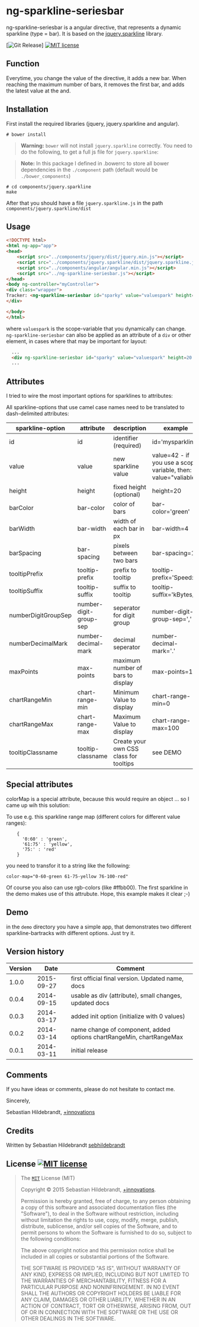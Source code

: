 ng-sparkline-seriesbar
================

ng-sparkline-seriesbar is a angular directive, that represents a dynamic sparkline (type = bar). It is based on the [jquery.sparkline](http://omnipotent.net/jquery.sparkline) library.

  [![Git Release][release-img]] 
  [![MIT license][license-img]][license-url]


## Function

Everytime, you change the value of the directive, it adds a new bar. When reaching the maximum number of bars, it removes the first bar, and adds the latest value at the and.   

## Installation

First install the required libraries (jquery, jquery.sparkline and angular).

```
# bower install
```

> **Warning:**
> ```bower``` will not install ```jquery.sparkline``` correctly. You need to do the following, to get a full js file for ```jquery.sparkline```:

> **Note:**
> In this package I defined in .bowerrc to store all bower dependencies in the `./component` path (default would be `./bower_components`)

```
# cd components/jquery.sparkline
make
```

After that you should have a file ```jquery.sparkline.js``` in the path ```components/jquery.sparkline/dist```

## Usage

```html
<!DOCTYPE html>
<html ng-app="app">
<head>
    <script src="../components/jquery/dist/jquery.min.js"></script>
    <script src="../components/jquery.sparkline/dist/jquery.sparkline.js"></script>
    <script src="../components/angular/angular.min.js"></script>
    <script src="../ng-sparkline-seriesbar.js"></script>
</head>
<body ng-controller="myController">
<div class="wrapper">   
Tracker: <ng-sparkline-seriesbar id="sparky" value="valuespark" height=20 max-points=20></ng-sparkline-seriesbar>
</div>

</body>
</html>
```

where ```valuespark``` is the scope-variable that you dynamically can change. ```ng-sparkline-seriesbar``` can also be applied as an attribute of a ```div``` or other element, in cases where that may be important for layout:

```html
  ...
  <div ng-sparkline-seriesbar id="sparky" value="valuespark" height=20 max-points=20></div>
  ...
```

## Attributes

I tried to wire the most important options for sparklines to attributes:

All sparkline-options that use camel case names need to be translated to dash-delimited attributes:

sparkline-option | attribute | description | example
---|---|---|---
id|id|identifier (required)|id='mysparkline'
value|value|new sparkline value|value=42 - if you use a scope variable, then: value="valiable"
height|height|fixed height (optional)|height=20
barColor|bar-color|color of bars|bar-color='green'
barWidth|bar-width|width of each bar in px|bar-width=4
barSpacing|bar-spacing|pixels between two bars|bar-spacing=1
tooltipPrefix|tooltip-prefix|prefix to tooltip|tooltip-prefix='Speed:'
tooltipSuffix|tooltip-suffix|suffix to tooltip|tooltip-suffix='kBytes/s'
numberDigitGroupSep|number-digit-group-sep|seperator for digit group|number-digit-group-sep=','
numberDecimalMark|number-decimal-mark|decimal seperator|number-decimal-mark='.'
maxPoints|max-points|maximum number of bars to display|max-points=10
chartRangeMin|chart-range-min|Minimum Value to display|chart-range-min=0
chartRangeMax|chart-range-max|Maximum Value to display|chart-range-max=100
tooltipClassname|tooltip-classname|Create your own CSS class for tooltips|see DEMO


## Special attributes

colorMap is a special attribute, because this would require an object ... so I came up wih this solution:

To use e.g. this sparkline range map (different colors for different value ranges):

```
	{
      '0:60' : 'green',
      '61:75' : 'yellow',
      '75:' : 'red'
    }
```

you need to transfor it to a string like the following:

```
color-map="0-60-green 61-75-yellow 76-100-red"
```

Of course you also can use rgb-colors (like #ffbb00). The first sparkline in the demo makes use of this attrubute. Hope, this example makes it clear ;-)

## Demo

in the ```demo``` directory you have a simple app, that demonstrates two different sparkline-bartracks with different options. Just try it.

## Version history

| Version        | Date           | Comment  |
| -------------- | -------------- | -------- |
| 1.0.0          | 2015-09-27     | first official final version. Updated name, docs |
| 0.0.4          | 2014-09-15     | usable as div (attribute), small changes, updated docs |
| 0.0.3          | 2014-03-17     | added init option (initialize with 0 values) |
| 0.0.2          | 2014-03-14     | name change of component, added options chartRangeMin, chartRangeMax |
| 0.0.1          | 2014-03-11     | initial release |

## Comments

If you have ideas or comments, please do not hesitate to contact me.

Sincerely,

Sebastian Hildebrandt, [+innovations](http://www.plus-innovations.com)

## Credits

Written by Sebastian Hildebrandt [sebhildebrandt](https://github.com/sebhildebrandt)

## License [![MIT license][license-img]][license-url]

>The [`MIT`][license-url] License (MIT)
>
>Copyright &copy; 2015 Sebastian Hildebrandt, [+innovations](http://www.plus-innovations.com).
>
>Permission is hereby granted, free of charge, to any person obtaining a copy
>of this software and associated documentation files (the "Software"), to deal
>in the Software without restriction, including without limitation the rights
>to use, copy, modify, merge, publish, distribute, sublicense, and/or sell
>copies of the Software, and to permit persons to whom the Software is
>furnished to do so, subject to the following conditions:
>
>The above copyright notice and this permission notice shall be included in
>all copies or substantial portions of the Software.
>
>THE SOFTWARE IS PROVIDED "AS IS", WITHOUT WARRANTY OF ANY KIND, EXPRESS OR
>IMPLIED, INCLUDING BUT NOT LIMITED TO THE WARRANTIES OF MERCHANTABILITY,
>FITNESS FOR A PARTICULAR PURPOSE AND NONINFRINGEMENT. IN NO EVENT SHALL THE
>AUTHORS OR COPYRIGHT HOLDERS BE LIABLE FOR ANY CLAIM, DAMAGES OR OTHER
>LIABILITY, WHETHER IN AN ACTION OF CONTRACT, TORT OR OTHERWISE, ARISING FROM,
>OUT OF OR IN CONNECTION WITH THE SOFTWARE OR THE USE OR OTHER DEALINGS IN
>THE SOFTWARE.

[license-url]: https://github.com/sebhildebrandt/ng-sparkline-seriesbar/blob/master/LICENSE
[license-img]: https://img.shields.io/badge/license-MIT-blue.svg?style=flat-square

[release-img]: https://img.shields.io/github/release/sebhildebrandt/ng-sparkline-seriesbar.svg
